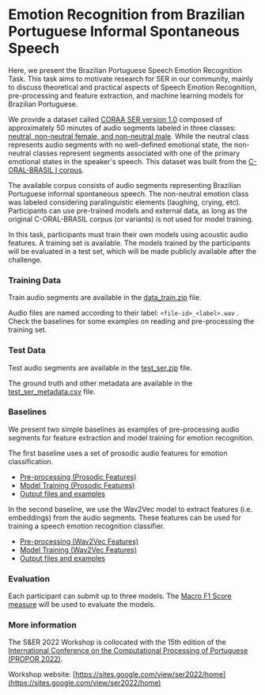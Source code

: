 # Emotion Recognition from Brazilian Portuguese Informal Spontaneous Speech

Here, we present the Brazilian Portuguese Speech Emotion Recognition Task. This task aims to motivate research for SER in our community, mainly to discuss theoretical and practical aspects of Speech Emotion Recognition, pre-processing and feature extraction, and machine learning models for Brazilian Portuguese.

We provide a dataset called [CORAA SER version 1.0](https://drive.google.com/drive/folders/12Nuv8J7pBHJuNU3nH2c7F8VwCDEE6GDt?usp=sharing) composed of approximately 50 minutes of audio segments labeled in three classes: [neutral, non-neutral female, and non-neutral male](https://colab.research.google.com/drive/1VaSJK6MmvQ6OSwBMPNKRP6VtD2vftgo0). While the neutral class represents audio segments with no well-defined emotional state, the non-neutral classes represent segments associated with one of the primary emotional states in the speaker's speech. This dataset was built from the [C-ORAL-BRASIL I corpus](http://www.c-oral-brasil.org/).

The available corpus consists of audio segments representing Brazilian Portuguese informal spontaneous speech. The non-neutral emotion class was labeled considering paralinguistic elements (laughing, crying, etc). Participants can use pre-trained models and external data, as long as the original C-ORAL-BRASIL corpus (or variants) is not used for model training.

In this task, participants must train their own models using acoustic audio features. A training set is available. The models trained by the participants will be evaluated in a test set, which will be made publicly available after the challenge.

### Training Data

Train audio segments are available in the [data_train.zip](https://drive.google.com/drive/folders/12Nuv8J7pBHJuNU3nH2c7F8VwCDEE6GDt?usp=sharing) file.

Audio files are named according to their label: `<file-id>_<label>.wav` . Check the baselines for some examples on reading and pre-processing the training set.

### Test Data

Test audio segments are available in the [test_ser.zip](https://drive.google.com/file/d/1UQOi59rFbk5bVvaF7lQWFwRaae8eaOKV/view?usp=sharing) file.

The ground truth and other metadata are available in the [test_ser_metadata.csv](https://drive.google.com/file/d/1BQCkD2gKAofIsqmcVp7bB2sauqwVietz/view?usp=sharing) file.

### Baselines

We present two simple baselines as examples of pre-processing audio segments for feature extraction and model training for emotion recognition.

The first baseline uses a set of prosodic audio features for emotion classification.

* [Pre-processing (Prosodic Features)](https://colab.research.google.com/drive/1g9IBNqqPn4WpFTGvoSYm2h7UUAzJSc_q)
* [Model Training (Prosodic Features)](https://colab.research.google.com/drive/1hdBMPrfk0-k0RxikBUs113RvNeI3o7j-)
* [Output files and examples](https://drive.google.com/drive/folders/1_jrqArRsNmBD2W4FWGoqNNNJDA7yVjUF?usp=sharing)

In the second baseline, we use the Wav2Vec model to extract features (i.e. embeddings) from the audio segments. These features can be used for training a speech emotion recognition classifier.

* [Pre-processing (Wav2Vec Features)](https://colab.research.google.com/drive/1N-QgjCax881LLH1bmsPJyLz707iO8KRc)
* [Model Training (Wav2Vec Features)](https://colab.research.google.com/drive/1kausjiMFEM5h1sJQ8CxFmRpnZKQL5-Mc)
* [Output files and examples](https://drive.google.com/drive/folders/1FGdwoaG6ERYVaisMp10TpllxG4Jjsv3o?usp=sharing)

### Evaluation 

Each participant can submit up to three models. The [Macro F1 Score measure](https://scikit-learn.org/stable/modules/generated/sklearn.metrics.f1_score.html#sklearn.metrics.f1_score) will be used to evaluate the models.

### More information

The S&ER 2022 Workshop is collocated with the 15th edition of the [International Conference on the Computational Processing of Portuguese (PROPOR 2022)](https://sites.universidadedefortaleza.com/propor2022/). 

Workshop website: [https://sites.google.com/view/ser2022/home](https://sites.google.com/view/ser2022/home)


